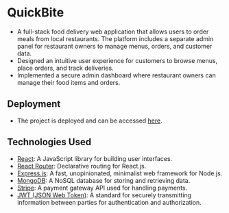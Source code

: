 
# QuickBite
-  A full-stack food delivery web application that allows users to order meals from local restaurants. The platform includes a separate admin panel for restaurant owners to manage menus, orders, and customer data.
- Designed an intuitive user experience for customers to browse menus, place orders, and track deliveries.
- Implemented a secure admin dashboard where restaurant owners can manage their food items and orders.

## Deployment

- The project is deployed and can be accessed [here](https://quickbite-live.onrender.com/).

## Technologies Used
- [React](https://reactjs.org/): A JavaScript library for building user interfaces.
- [React Router](https://reactrouter.com/): Declarative routing for React.js.
- [Express.js](https://expressjs.com/): A fast, unopinionated, minimalist web framework for Node.js.
- [MongoDB](https://www.mongodb.com/): A NoSQL database for storing and retrieving data.
- [Stripe](https://docs.stripe.com/development): A payment gateway API used for handling payments.
- [JWT (JSON Web Token)](https://jwt.io/): A standard for securely transmitting information between parties for authentication and authorization.
